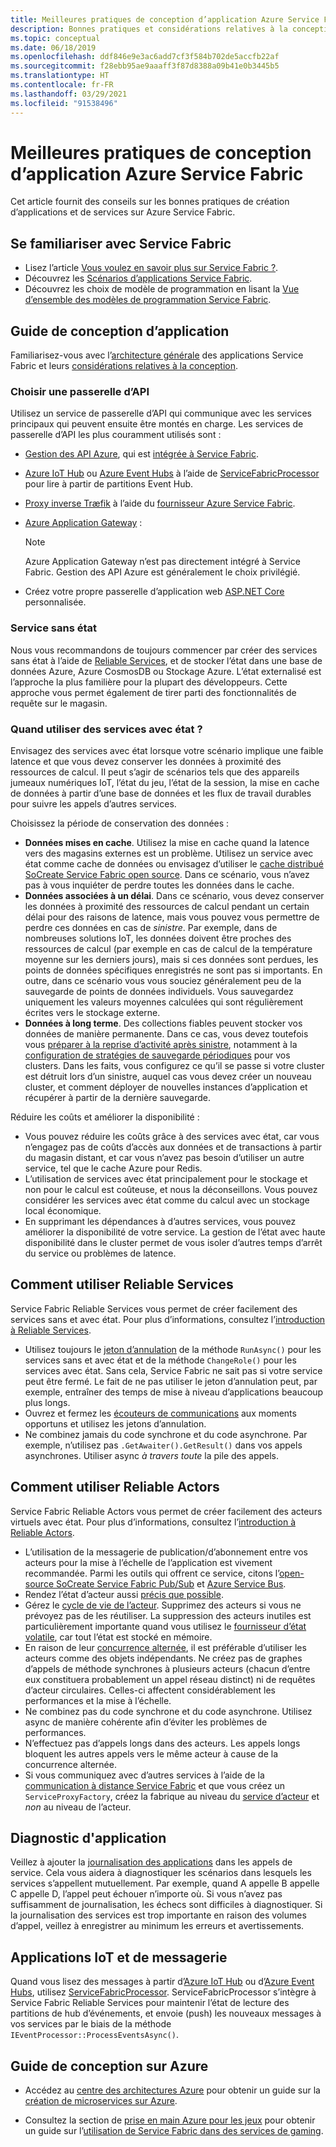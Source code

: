 ```yaml
---
title: Meilleures pratiques de conception d’application Azure Service Fabric
description: Bonnes pratiques et considérations relatives à la conception pour développer des applications et services à l’aide d’Azure Service Fabric.
ms.topic: conceptual
ms.date: 06/18/2019
ms.openlocfilehash: ddf846e9e3ac6add7cf3f584b702de5accfb22af
ms.sourcegitcommit: f28ebb95ae9aaaff3f87d8388a09b41e0b3445b5
ms.translationtype: HT
ms.contentlocale: fr-FR
ms.lasthandoff: 03/29/2021
ms.locfileid: "91538496"
---
```

# <a name="azure-service-fabric-application-design-best-practices"></a>Meilleures pratiques de conception d’application Azure Service Fabric

Cet article fournit des conseils sur les bonnes pratiques de création d’applications et de services sur Azure Service Fabric.
 
## <a name="get-familiar-with-service-fabric"></a>Se familiariser avec Service Fabric
* Lisez l’article [Vous voulez en savoir plus sur Service Fabric ?](service-fabric-content-roadmap.md).
* Découvrez les [Scénarios d’applications Service Fabric](service-fabric-application-scenarios.md).
* Découvrez les choix de modèle de programmation en lisant la [Vue d’ensemble des modèles de programmation Service Fabric](service-fabric-choose-framework.md).



## <a name="application-design-guidance"></a>Guide de conception d’application
Familiarisez-vous avec l’[architecture générale](/azure/architecture/reference-architectures/microservices/service-fabric) des applications Service Fabric et leurs [considérations relatives à la conception](/azure/architecture/reference-architectures/microservices/service-fabric#design-considerations).

### <a name="choose-an-api-gateway"></a>Choisir une passerelle d’API
Utilisez un service de passerelle d’API qui communique avec les services principaux qui peuvent ensuite être montés en charge. Les services de passerelle d’API les plus couramment utilisés sont :

- [Gestion des API Azure](./service-fabric-api-management-overview.md), qui est [intégrée à Service Fabric](./service-fabric-tutorial-deploy-api-management.md).
- [Azure IoT Hub](../iot-hub/index.yml) ou [Azure Event Hubs](../event-hubs/index.yml) à l’aide de [ServiceFabricProcessor](https://github.com/Azure/azure-sdk-for-net/tree/master/sdk/eventhub/Microsoft.Azure.EventHubs.ServiceFabricProcessor) pour lire à partir de partitions Event Hub.
- [Proxy inverse Træfik](https://techcommunity.microsoft.com/t5/azure-service-fabric/bg-p/Service-Fabric) à l’aide du [fournisseur Azure Service Fabric](https://docs.traefik.io/v1.6/configuration/backends/servicefabric/).
- [Azure Application Gateway](../application-gateway/index.yml) :

   > [!NOTE] 
   > Azure Application Gateway n’est pas directement intégré à Service Fabric. Gestion des API Azure est généralement le choix privilégié.
- Créez votre propre passerelle d’application web [ASP.NET Core](./service-fabric-reliable-services-communication-aspnetcore.md) personnalisée.

### <a name="stateless-services"></a>Service sans état
Nous vous recommandons de toujours commencer par créer des services sans état à l’aide de [Reliable Services](./service-fabric-reliable-services-introduction.md), et de stocker l’état dans une base de données Azure, Azure CosmosDB ou Stockage Azure. L’état externalisé est l’approche la plus familière pour la plupart des développeurs. Cette approche vous permet également de tirer parti des fonctionnalités de requête sur le magasin.  

### <a name="when-to-use-stateful-services"></a>Quand utiliser des services avec état ?
Envisagez des services avec état lorsque votre scénario implique une faible latence et que vous devez conserver les données à proximité des ressources de calcul. Il peut s’agir de scénarios tels que des appareils jumeaux numériques IoT, l’état du jeu, l’état de la session, la mise en cache de données à partir d’une base de données et les flux de travail durables pour suivre les appels d’autres services.

Choisissez la période de conservation des données :

- **Données mises en cache**. Utilisez la mise en cache quand la latence vers des magasins externes est un problème. Utilisez un service avec état comme cache de données ou envisagez d’utiliser le [cache distribué SoCreate Service Fabric open source](https://github.com/SoCreate/service-fabric-distributed-cache). Dans ce scénario, vous n’avez pas à vous inquiéter de perdre toutes les données dans le cache.
- **Données associées à un délai**. Dans ce scénario, vous devez conserver les données à proximité des ressources de calcul pendant un certain délai pour des raisons de latence, mais vous pouvez vous permettre de perdre ces données en cas de *sinistre*. Par exemple, dans de nombreuses solutions IoT, les données doivent être proches des ressources de calcul (par exemple en cas de calcul de la température moyenne sur les derniers jours), mais si ces données sont perdues, les points de données spécifiques enregistrés ne sont pas si importants. En outre, dans ce scénario vous vous souciez généralement peu de la sauvegarde de points de données individuels. Vous sauvegardez uniquement les valeurs moyennes calculées qui sont régulièrement écrites vers le stockage externe.  
- **Données à long terme**. Des collections fiables peuvent stocker vos données de manière permanente. Dans ce cas, vous devez toutefois vous [préparer à la reprise d’activité après sinistre](./service-fabric-disaster-recovery.md), notamment à la [configuration de stratégies de sauvegarde périodiques](./service-fabric-backuprestoreservice-configure-periodic-backup.md) pour vos clusters. Dans les faits, vous configurez ce qu’il se passe si votre cluster est détruit lors d’un sinistre, auquel cas vous devez créer un nouveau cluster, et comment déployer de nouvelles instances d’application et récupérer à partir de la dernière sauvegarde.

Réduire les coûts et améliorer la disponibilité :
- Vous pouvez réduire les coûts grâce à des services avec état, car vous n’engagez pas de coûts d’accès aux données et de transactions à partir du magasin distant, et car vous n’avez pas besoin d’utiliser un autre service, tel que le cache Azure pour Redis.
- L’utilisation de services avec état principalement pour le stockage et non pour le calcul est coûteuse, et nous la déconseillons. Vous pouvez considérer les services avec état comme du calcul avec un stockage local économique.
- En supprimant les dépendances à d’autres services, vous pouvez améliorer la disponibilité de votre service. La gestion de l’état avec haute disponibilité dans le cluster permet de vous isoler d’autres temps d’arrêt du service ou problèmes de latence.

## <a name="how-to-work-with-reliable-services"></a>Comment utiliser Reliable Services
Service Fabric Reliable Services vous permet de créer facilement des services sans et avec état. Pour plus d’informations, consultez l’[introduction à Reliable Services](./service-fabric-reliable-services-introduction.md).
- Utilisez toujours le [jeton d’annulation](./service-fabric-reliable-services-lifecycle.md#stateful-service-primary-swaps) de la méthode `RunAsync()` pour les services sans et avec état et de la méthode `ChangeRole()` pour les services avec état. Sans cela, Service Fabric ne sait pas si votre service peut être fermé. Le fait de ne pas utiliser le jeton d’annulation peut, par exemple, entraîner des temps de mise à niveau d’applications beaucoup plus longs.
-    Ouvrez et fermez les [écouteurs de communications](./service-fabric-reliable-services-communication.md) aux moments opportuns et utilisez les jetons d’annulation.
-    Ne combinez jamais du code synchrone et du code asynchrone. Par exemple, n’utilisez pas `.GetAwaiter().GetResult()` dans vos appels asynchrones. Utiliser async *à travers toute* la pile des appels.

## <a name="how-to-work-with-reliable-actors"></a>Comment utiliser Reliable Actors
Service Fabric Reliable Actors vous permet de créer facilement des acteurs virtuels avec état. Pour plus d’informations, consultez l’[introduction à Reliable Actors](./service-fabric-reliable-actors-introduction.md).

- L’utilisation de la messagerie de publication/d’abonnement entre vos acteurs pour la mise à l’échelle de l’application est vivement recommandée. Parmi les outils qui offrent ce service, citons l’[open-source SoCreate Service Fabric Pub/Sub](https://service-fabric-pub-sub.socreate.it/) et [Azure Service Bus](/azure/service-bus/).
- Rendez l’état d’acteur aussi [précis que possible](./service-fabric-reliable-actors-state-management.md#best-practices).
- Gérez le [cycle de vie de l’acteur](./service-fabric-reliable-actors-state-management.md#best-practices). Supprimez des acteurs si vous ne prévoyez pas de les réutiliser. La suppression des acteurs inutiles est particulièrement importante quand vous utilisez le [fournisseur d’état volatile](./service-fabric-reliable-actors-state-management.md#state-persistence-and-replication), car tout l’état est stocké en mémoire.
- En raison de leur [concurrence alternée](./service-fabric-reliable-actors-introduction.md#concurrency), il est préférable d’utiliser les acteurs comme des objets indépendants. Ne créez pas de graphes d’appels de méthode synchrones à plusieurs acteurs (chacun d’entre eux constituera probablement un appel réseau distinct) ni de requêtes d’acteur circulaires. Celles-ci affectent considérablement les performances et la mise à l’échelle.
- Ne combinez pas du code synchrone et du code asynchrone. Utilisez async de manière cohérente afin d’éviter les problèmes de performances.
- N’effectuez pas d’appels longs dans des acteurs. Les appels longs bloquent les autres appels vers le même acteur à cause de la concurrence alternée.
- Si vous communiquez avec d’autres services à l’aide de la [communication à distance Service Fabric](./service-fabric-reliable-services-communication-remoting.md) et que vous créez un `ServiceProxyFactory`, créez la fabrique au niveau du [service d’acteur](./service-fabric-reliable-actors-using.md) et *non* au niveau de l’acteur.


## <a name="application-diagnostics"></a>Diagnostic d'application
Veillez à ajouter la [journalisation des applications](./service-fabric-diagnostics-event-generation-app.md) dans les appels de service. Cela vous aidera à diagnostiquer les scénarios dans lesquels les services s’appellent mutuellement. Par exemple, quand A appelle B appelle C appelle D, l’appel peut échouer n’importe où. Si vous n’avez pas suffisamment de journalisation, les échecs sont difficiles à diagnostiquer. Si la journalisation des services est trop importante en raison des volumes d’appel, veillez à enregistrer au minimum les erreurs et avertissements.

## <a name="iot-and-messaging-applications"></a>Applications IoT et de messagerie
Quand vous lisez des messages à partir d’[Azure IoT Hub](../iot-hub/index.yml) ou d’[Azure Event Hubs](../event-hubs/index.yml), utilisez [ServiceFabricProcessor](https://github.com/Azure/azure-event-hubs/tree/master/samples/DotNet/Microsoft.Azure.EventHubs/ServiceFabricProcessor). ServiceFabricProcessor s’intègre à Service Fabric Reliable Services pour maintenir l’état de lecture des partitions de hub d’événements, et envoie (push) les nouveaux messages à vos services par le biais de la méthode `IEventProcessor::ProcessEventsAsync()`.


## <a name="design-guidance-on-azure"></a>Guide de conception sur Azure
* Accédez au [centre des architectures Azure](/azure/architecture/microservices/) pour obtenir un guide sur la [création de microservices sur Azure](/azure/architecture/microservices/).

* Consultez la section de [prise en main Azure pour les jeux](/gaming/azure/) pour obtenir un guide sur l’[utilisation de Service Fabric dans des services de gaming](/gaming/azure/reference-architectures/multiplayer-synchronous-sf).
